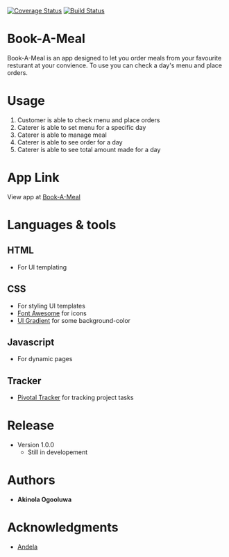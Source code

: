 [![Coverage Status](https://coveralls.io/repos/github/rovilay/Book-A-Meal/badge.svg?branch=master)](https://coveralls.io/github/rovilay/Book-A-Meal?branch=master)
[![Build Status](https://travis-ci.org/rovilay/Book-A-Meal.svg?branch=develop)](https://travis-ci.org/rovilay/Book-A-Meal)

# Book-A-Meal
Book-A-Meal is an app designed to let you order meals from your favourite resturant at your convience. To use you can check a day's menu and place orders.

# Usage
1. Customer is able to check menu and place orders
2. Caterer is able to set menu for a specific day
3. Caterer is able to manage meal
4. Caterer is able to see order for a day
5. Caterer is able to see total amount made for a day

# App Link
View app at [Book-A-Meal](rovilay.github.io/Book-A-Meal)

# Languages & tools
## HTML
* For UI templating

## CSS
* For styling UI templates
* [Font Awesome](https://fontawesome.com/) for icons
* [UI Gradient](https://uigradients.com/) for some background-color

## Javascript
* For dynamic pages

## Tracker
* [Pivotal Tracker](https://pivotaltracker.com) for tracking project tasks

# Release
* Version 1.0.0
  * Still in developement

# Authors
* **Akinola Ogooluwa**

# Acknowledgments
* [Andela](https://andela.com/)

